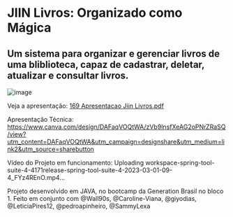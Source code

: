 # JIIN Livros: Organizado como Mágica
## Um sistema para organizar e gerenciar livros de uma bliblioteca, capaz de cadastrar, deletar, atualizar e consultar livros.

![image](https://user-images.githubusercontent.com/123910027/222195438-a7d1a09e-07eb-4d84-84b2-7aeaaf67543c.png)

Veja a apresentação: [169 Apresentacao Jiin Livros.pdf](https://github.com/SammyLexa/projetoJava-JiinLivros/files/10863033/169.Apresentacao.Jiin.Livros.pdf)

Apresentação Técnica:
https://www.canva.com/design/DAFaqVOQtWA/zVb9InsfXeAG2oPNrZRaSQ/view?utm_content=DAFaqVOQtWA&utm_campaign=designshare&utm_medium=link2&utm_source=sharebutton


Vídeo do Projeto em funcionamento:
Uploading workspace-spring-tool-suite-4-4171release-spring-tool-suite-4-2023-03-01-09-4_FYz4REnO.mp4…


Projeto desenvolvido em JAVA, no bootcamp da Generation Brasil no bloco 1. Feito em conjunto com @Wall90s, @Caroline-Viana, @giyodias, @LeticiaPires12, @pedroapinheiro, @SammyLexa 
